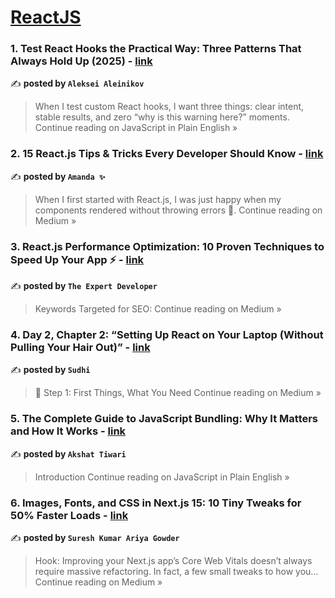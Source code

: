 
<h1><a href=https://medium.com/tag/reactjs/recommended target="_blank" rel="noopener noreferrer">ReactJS</a></h1>
<h3>1. Test React Hooks the Practical Way: Three Patterns That Always Hold Up (2025) - <a href="https://javascript.plainenglish.io/test-react-hooks-the-practical-way-three-patterns-that-always-hold-up-2025-3429319daef2?source=rss------reactjs-5" target="_blank" rel="noopener noreferrer">link</a></h3>

✍️ **posted by `Aleksei Aleinikov`**

<blockquote>When I test custom React hooks, I want three things: clear intent, stable results, and zero “why is this warning here?” moments.
Continue reading on JavaScript in Plain English »</blockquote>

<h3>2.  15 React.js Tips & Tricks Every Developer Should Know - <a href="https://medium.com/@Amanda10/15-react-js-tips-tricks-every-developer-should-know-0ab8c3714c28?source=rss------reactjs-5" target="_blank" rel="noopener noreferrer">link</a></h3>

✍️ **posted by `Amanda ✨`**

<blockquote>When I first started with React.js, I was just happy when my components rendered without throwing errors 🙈.
Continue reading on Medium »</blockquote>

<h3>3.  React.js Performance Optimization: 10 Proven Techniques to Speed Up Your App ⚡ - <a href="https://the-expert-developer.medium.com/react-js-performance-optimization-10-proven-techniques-to-speed-up-your-app-438de33ec610?source=rss------reactjs-5" target="_blank" rel="noopener noreferrer">link</a></h3>

✍️ **posted by `The Expert Developer`**

<blockquote>Keywords Targeted for SEO:
Continue reading on Medium »</blockquote>

<h3>4. Day 2, Chapter 2: “Setting Up React on Your Laptop (Without Pulling Your Hair Out)” - <a href="https://medium.com/@sudhisudhi0834/day-2-chapter-2-setting-up-react-on-your-laptop-without-pulling-your-hair-out-4c4cf5ebd875?source=rss------reactjs-5" target="_blank" rel="noopener noreferrer">link</a></h3>

✍️ **posted by `Sudhi`**

<blockquote>🚀 Step 1: First Things, What You Need
Continue reading on Medium »</blockquote>

<h3>5. The Complete Guide to JavaScript Bundling: Why It Matters and How It Works - <a href="https://javascript.plainenglish.io/the-complete-guide-to-javascript-bundling-why-it-matters-and-how-it-works-43d413bd5fe5?source=rss------reactjs-5" target="_blank" rel="noopener noreferrer">link</a></h3>

✍️ **posted by `Akshat Tiwari`**

<blockquote>Introduction
Continue reading on JavaScript in Plain English »</blockquote>

<h3>6. Images, Fonts, and CSS in Next.js 15: 10 Tiny Tweaks for 50% Faster Loads - <a href="https://medium.com/@sureshdotariya/images-fonts-and-css-in-next-js-15-10-tiny-tweaks-for-50-faster-loads-f2f5d6b256a8?source=rss------reactjs-5" target="_blank" rel="noopener noreferrer">link</a></h3>

✍️ **posted by `Suresh Kumar Ariya Gowder`**

<blockquote>Hook: Improving your Next.js app’s Core Web Vitals doesn’t always require massive refactoring. In fact, a few small tweaks to how you…
Continue reading on Medium »</blockquote>

